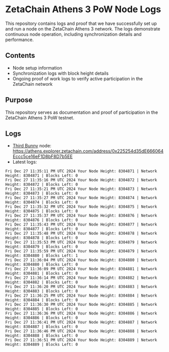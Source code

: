 # ZetaChain Athens 3 PoW Node Logs
This repository contains logs and proof that we have successfully set up and run a node on the ZetaChain Athens 3 network. The logs demonstrate continuous node operation, including synchronization details and performance.

## Contents
- Node setup information
- Synchronization logs with block height details
- Ongoing proof of work logs to verify active participation in the ZetaChain network

## Purpose
This repository serves as documentation and proof of participation in the ZetaChain Athens 3 PoW testnet.

## Logs

- [Third Bunny](https://thirdbunny.xyz/) node: https://athens.explorer.zetachain.com/address/0x225254d35dE666064Eccc5ce16eF1D8bF8D7b5EE
- Latest logs:
```
Fri Dec 27 11:35:11 PM UTC 2024 Your Node Height: 8304871 | Network Height: 8304871 | Blocks Left: 0
Fri Dec 27 11:35:16 PM UTC 2024 Your Node Height: 8304872 | Network Height: 8304872 | Blocks Left: 0
Fri Dec 27 11:35:21 PM UTC 2024 Your Node Height: 8304873 | Network Height: 8304873 | Blocks Left: 0
Fri Dec 27 11:35:27 PM UTC 2024 Your Node Height: 8304874 | Network Height: 8304874 | Blocks Left: 0
Fri Dec 27 11:35:32 PM UTC 2024 Your Node Height: 8304875 | Network Height: 8304875 | Blocks Left: 0
Fri Dec 27 11:35:37 PM UTC 2024 Your Node Height: 8304876 | Network Height: 8304876 | Blocks Left: 0
Fri Dec 27 11:35:43 PM UTC 2024 Your Node Height: 8304877 | Network Height: 8304877 | Blocks Left: 0
Fri Dec 27 11:35:48 PM UTC 2024 Your Node Height: 8304878 | Network Height: 8304878 | Blocks Left: 0
Fri Dec 27 11:35:53 PM UTC 2024 Your Node Height: 8304879 | Network Height: 8304879 | Blocks Left: 0
Fri Dec 27 11:35:59 PM UTC 2024 Your Node Height: 8304879 | Network Height: 8304880 | Blocks Left: 1
Fri Dec 27 11:36:04 PM UTC 2024 Your Node Height: 8304880 | Network Height: 8304880 | Blocks Left: 0
Fri Dec 27 11:36:09 PM UTC 2024 Your Node Height: 8304881 | Network Height: 8304881 | Blocks Left: 0
Fri Dec 27 11:36:14 PM UTC 2024 Your Node Height: 8304882 | Network Height: 8304882 | Blocks Left: 0
Fri Dec 27 11:36:20 PM UTC 2024 Your Node Height: 8304883 | Network Height: 8304883 | Blocks Left: 0
Fri Dec 27 11:36:25 PM UTC 2024 Your Node Height: 8304884 | Network Height: 8304884 | Blocks Left: 0
Fri Dec 27 11:36:30 PM UTC 2024 Your Node Height: 8304885 | Network Height: 8304885 | Blocks Left: 0
Fri Dec 27 11:36:36 PM UTC 2024 Your Node Height: 8304886 | Network Height: 8304886 | Blocks Left: 0
Fri Dec 27 11:36:41 PM UTC 2024 Your Node Height: 8304887 | Network Height: 8304887 | Blocks Left: 0
Fri Dec 27 11:36:46 PM UTC 2024 Your Node Height: 8304888 | Network Height: 8304888 | Blocks Left: 0
Fri Dec 27 11:36:51 PM UTC 2024 Your Node Height: 8304889 | Network Height: 8304889 | Blocks Left: 0
```
